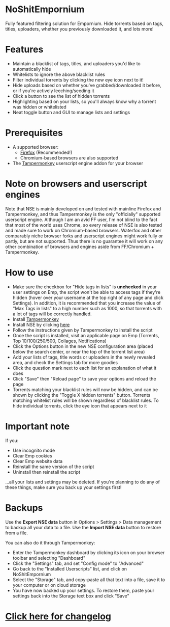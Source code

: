 # NoShitEmpornium
Fully featured filtering solution for Empornium. Hide torrents based on tags, titles, uploaders, whether you previously downloaded it, and lots more!

# Features
- Maintain a blacklist of tags, titles, and uploaders you'd like to automatically hide
- Whitelists to ignore the above blacklist rules
- Filter individual torrents by clicking the new eye icon next to it!
- Hide uploads based on whether you've grabbed/downloaded it before, or if you're actively leeching/seeding it
- Click a button to see the list of hidden torrents
- Highlighting based on your lists, so you'll always know why a torrent was hidden or whitelisted
- Neat toggle button and GUI to manage lists and settings

# Prerequisites
- A supported browser:
  - [Firefox](https://getfirefox.com/) (Recommended!)
  - Chromium-based browsers are also supported
- The [Tampermonkey](https://tampermonkey.net/) userscript engine addon for your browser

# Note on browsers and userscript engines
Note that NSE is mainly developed on and tested with mainline Firefox and Tampermonkey, and thus Tampermonkey is the only "officially" supported userscript engine. Although I am an avid FF user, I'm not blind to the fact that most of the world uses Chrome, so every release of NSE is also tested and made sure to work on Chromium-based browsers. Waterfox and other comparably niche browser forks and userscript engines might work fully or partly, but are not supported. Thus there is no guarantee it will work on any other combination of browsers and engines aside from FF/Chromium + Tampermonkey.  

# How to use
* Make sure the checkbox for "Hide tags in lists" is **unchecked** in your user settings on Emp, the script won't be able to access tags if they're hidden (hover over your username at the top right of any page and click Settings). In addition, it is recommended that you increase the value of "Max Tags in lists" to a high number such as 1000, so that torrents with a lot of tags will be correctly handled.
* Install [Tampermonkey](https://tampermonkey.net/)
* Install NSE by clicking [here](https://github.com/ceodoe/noshitempornium/raw/master/NoShitEmpornium.user.js)
* Follow the instructions given by Tampermonkey to install the script
* Once the script is installed, visit an applicable page on Emp (Torrents, Top 10/100/250/500, Collages, Notifications)
* Click the Options button in the new NSE configuration area (placed below the search center, or near the top of the torrent list area)
* Add your lists of tags, title words or uploaders in the newly revealed area, and check the Settings tab for more goodies
* Click the question mark next to each list for an explanation of what it does
* Click "Save" then "Reload page" to save your options and reload the page
* Torrents matching your blacklist rules will now be hidden, and can be shown by clicking the "Toggle X hidden torrents" button. Torrents matching whitelist rules will be shown regardless of blacklist rules. To hide individual torrents, click the eye icon that appears next to it

# Important note
If you:

* Use incognito mode
* Clear Emp cookies
* Clear Emp website data
* Reinstall the same version of the script
* Uninstall then reinstall the script

...all your lists and settings may be deleted. If you're planning to do any of these things, make sure you back up your settings first! 

# Backups
Use the **Export NSE data** button in Options > Settings > Data management to backup all your data to a file. Use the **Import NSE data** button to restore from a file.

You can also do it through Tampermonkey:
* Enter the Tampermonkey dashboard by clicking its icon on your browser toolbar and selecting "Dashboard"
* Click the "Settings" tab, and set "Config mode" to "Advanced"
* Go back to the "Installed Userscripts" list, and click on NoShitEmpornium
* Select the "Storage" tab, and copy-paste all that text into a file, save it to your computer or on cloud storage
* You have now backed up your settings. To restore them, paste your settings back into the Storage text box and click "Save"

# [Click here for changelog](https://github.com/ceodoe/noshitempornium/blob/master/CHANGELOG.md)
